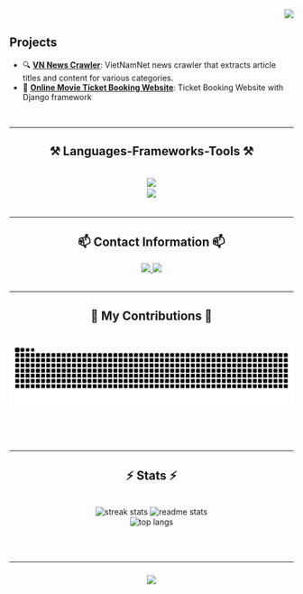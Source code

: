 <img align="right" src="https://visitor-badge.laobi.icu/badge?page_id=ptthanh02.ptthanh02" />
<br>

## Projects
- 🔍 **[VN News Crawler](https://github.com/ptthanh02/VN_NewsCrawler)**: VietNamNet news crawler that extracts article titles and content for various categories.
- 🎫 **[Online Movie Ticket Booking Website](https://github.com/ptthanh02/Simple_Movie_Booking_Django)**: Ticket Booking Website with Django framework

<br/>
<hr/>

<h2 align="center">⚒️ Languages-Frameworks-Tools ⚒️</h2>
<br/>
<div align="center">
    <img src="https://skillicons.dev/icons?i=vscode,md,github,figma,git,docker" /><br>
    <img src="https://skillicons.dev/icons?i=python,tensorflow,java,c,cpp,mysql,flask,django,html,bootstrap,css" /><br>
</div>

<br/>
<hr/>

<h2 align="center">📫  Contact Information  📫</h2>

<div align="center"> 
  <a href="mailto:tien.thanh.info22@gmail.com">
    <img src="https://img.shields.io/badge/Gmail-D14836?style=for-the-badge&logo=gmail&logoColor=white" />
  </a>
  <a href="https://www.linkedin.com/in/ph%E1%BA%A1m-ti%E1%BA%BFn-th%C3%A0nh-87aa55287/" target="_blank">
    <img src="https://img.shields.io/badge/LinkedIn-0077B5?style=for-the-badge&logo=linkedin&logoColor=white" target="_blank" />
  </a>
</div>

<br/>
<hr/>

<div align="center">
  <h2>🐍 My Contributions 🐍</h2>
  <br>
  <img alt="snake eating my contributions" src="https://raw.githubusercontent.com/ptthanh02/ptthanh02/output/github-contribution-grid-snake.svg" />
  
  <br/><br/><br/>

<hr/>
<h2 align="center">⚡ Stats ⚡</h2>
<br>
<div align=center>
  <img width=390 src="https://streak-stats.demolab.com/?user=ptthanh02&count_private=true&theme=react&border_radius=10" alt="streak stats"/>
  <img width=390 src="https://github-readme-stats.vercel.app/api?username=ptthanh02&count_private=true&show_icons=true&theme=react&rank_icon=github&border_radius=10" alt="readme stats" />
  <br/>
  <img width=325 align="center" src="https://github-readme-stats.vercel.app/api/top-langs/?username=ptthanh02&hide=HTML&langs_count=8&layout=compact&theme=react&border_radius=10&size_weight=0.5&count_weight=0.5&exclude_repo=github-readme-stats" alt="top langs" />
</div>

<br/><br/>
<hr/>

<h3 align="center">
    <img src="https://readme-typing-svg.herokuapp.com/?font=Righteous&size=25&center=true&vCenter=true&width=500&height=70&duration=4000&lines=Thanks+for+visiting!+✌️:)">
</h3>
<br>
